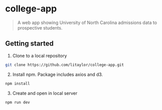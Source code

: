 # college-app

> A web app showing University of North Carolina admissions data to prospective students.

## Getting started

1. Clone to a local repository

  ``` bash
  git clone https://github.com/litaylor/college-app.git
  ```

2. Install npm. Package includes axios and d3.

  ``` bash
  npm install
  ```

3. Create and open in local server

  ``` bash
  npm run dev
  ```
